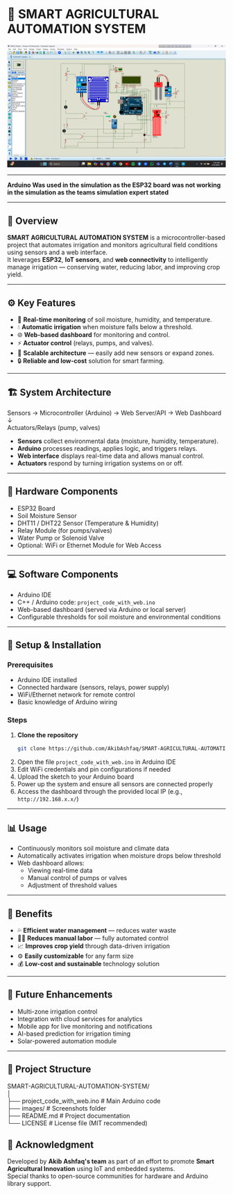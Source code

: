 # 🌾 SMART AGRICULTURAL AUTOMATION SYSTEM

![Project Screenshot](./ProjectPhoto/Simulation.png)

---

**Arduino Was used in the simulation as the ESP32 board was not working in the simulation as the teams simulation expert stated**

---

## 🧠 Overview

**SMART AGRICULTURAL AUTOMATION SYSTEM** is a microcontroller-based project that automates irrigation and monitors agricultural field conditions using sensors and a web interface.  
It leverages **ESP32**, **IoT sensors**, and **web connectivity** to intelligently manage irrigation — conserving water, reducing labor, and improving crop yield.

---

## ⚙️ Key Features

- 🌱 **Real-time monitoring** of soil moisture, humidity, and temperature.  
- 💧 **Automatic irrigation** when moisture falls below a threshold.  
- 🌐 **Web-based dashboard** for monitoring and control.  
- ⚡ **Actuator control** (relays, pumps, and valves).  
- 🧩 **Scalable architecture** — easily add new sensors or expand zones.  
- 🔒 **Reliable and low-cost** solution for smart farming.

---

## 🏗️ System Architecture

Sensors → Microcontroller (Arduino) → Web Server/API → Web Dashboard<br>
↓<br>
Actuators/Relays (pump, valves)<br>

- **Sensors** collect environmental data (moisture, humidity, temperature).  
- **Arduino** processes readings, applies logic, and triggers relays.  
- **Web interface** displays real-time data and allows manual control.  
- **Actuators** respond by turning irrigation systems on or off.

---

## 🔩 Hardware Components

- ESP32 Board 
- Soil Moisture Sensor  
- DHT11 / DHT22 Sensor (Temperature & Humidity)  
- Relay Module (for pumps/valves)  
- Water Pump or Solenoid Valve  
- Optional: WiFi or Ethernet Module for Web Access  

---

## 💻 Software Components

- Arduino IDE  
- C++ / Arduino code: `project_code_with_web.ino`  
- Web-based dashboard (served via Arduino or local server)  
- Configurable thresholds for soil moisture and environmental conditions  

---

## 🚀 Setup & Installation

### Prerequisites
- Arduino IDE installed  
- Connected hardware (sensors, relays, power supply)  
- WiFi/Ethernet network for remote control  
- Basic knowledge of Arduino wiring  

### Steps
1. **Clone the repository**  
   ```bash
   git clone https://github.com/AkibAshfaq/SMART-AGRICULTURAL-AUTOMATION-SYSTEM.git

2. Open the file `project_code_with_web.ino` in Arduino IDE  
3. Edit WiFi credentials and pin configurations if needed  
4. Upload the sketch to your Arduino board  
5. Power up the system and ensure all sensors are connected properly  
6. Access the dashboard through the provided local IP (e.g., `http://192.168.x.x/`)  

---

## 📊 Usage

- Continuously monitors soil moisture and climate data  
- Automatically activates irrigation when moisture drops below threshold  
- Web dashboard allows:
  - Viewing real-time data  
  - Manual control of pumps or valves  
  - Adjustment of threshold values  

---

## 🌟 Benefits

- 💦 **Efficient water management** — reduces water waste  
- 👨‍🌾 **Reduces manual labor** — fully automated control  
- 📈 **Improves crop yield** through data-driven irrigation  
- ⚙️ **Easily customizable** for any farm size  
- 💰 **Low-cost and sustainable** technology solution  

---

## 🔮 Future Enhancements

- Multi-zone irrigation control  
- Integration with cloud services for analytics  
- Mobile app for live monitoring and notifications  
- AI-based prediction for irrigation timing  
- Solar-powered automation module  

---

## 🧩 Project Structure

SMART-AGRICULTURAL-AUTOMATION-SYSTEM/<br>
│<br>
├── project_code_with_web.ino # Main Arduino code<br>
├── images/ # Screenshots folder<br>
├── README.md # Project documentation<br>
└── LICENSE # License file (MIT recommended)<br>


## 🙏 Acknowledgment

Developed by **Akib Ashfaq's team** as part of an effort to promote **Smart Agricultural Innovation** using IoT and embedded systems.  
Special thanks to open-source communities for hardware and Arduino library support.